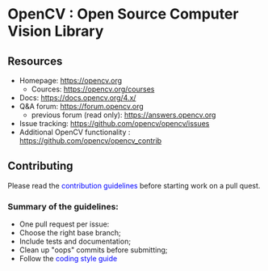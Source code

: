 # OpenCV : Open Source Computer Vision Library

## Resources

* Homepage: https://opencv.org<br>
    * Cources: https://opencv.org/courses<br>
* Docs: https://docs.opencv.org/4.x/<br>
* Q&A forum: https://forum.opencv.org<br>
    * previous forum (read only): https://answers.opencv.org<br>
* Issue tracking: https://github.com/opencv/opencv/issues
* Additional OpenCV functionality : https://github.com/opencv/opencv_contrib<br>

## Contributing

Please read the <span style="color:blue"> contribution guidelines </span> before starting work on a pull quest.<br>

### Summary of the guidelines:<br>

* One pull  request per issue:<br>
* Choose the right base branch;<br>
* Include tests and documentation;<br>
* Clean up "oops" commits before submitting;<br>
* Follow the <span style="color:blue"> coding style guide</span>
